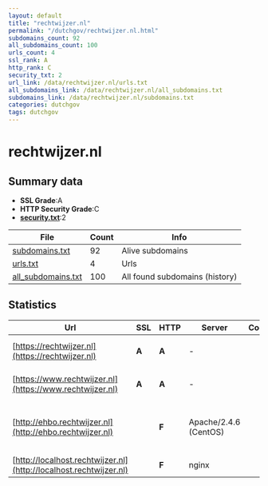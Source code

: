 ```yaml
---
layout: default
title: "rechtwijzer.nl"
permalink: "/dutchgov/rechtwijzer.nl.html"
subdomains_count: 92
all_subdomains_count: 100
urls_count: 4
ssl_rank: A
http_rank: C
security_txt: 2
url_link: /data/rechtwijzer.nl/urls.txt
all_subdomains_link: /data/rechtwijzer.nl/all_subdomains.txt
subdomains_link: /data/rechtwijzer.nl/subdomains.txt
categories: dutchgov
tags: dutchgov
---
```



# rechtwijzer.nl
## Summary data


 - **SSL Grade**:A
 - **HTTP Security Grade**:C
 - **[security.txt](https://www.digitaleoverheid.nl/nieuws/standaard-security-txt-nu-verplicht-voor-overheid/)**:2


| File       | Count | Info |
|------------|-------|------|
|[subdomains.txt](/DutchGovScope/data/rechtwijzer.nl/subdomains.txt)|92|Alive subdomains|
|[urls.txt](/DutchGovScope/data/rechtwijzer.nl/urls.txt)|4|Urls|
|[all_subdomains.txt](/DutchGovScope/data/rechtwijzer.nl/all_subdomains.txt)|100|All found subdomains (history)|


## Statistics


| Url | SSL | HTTP | Server | Cookie | HSTS | CORS | CTO | CSP | XFO | XXP | RP |FP| Tech |Title |
|--------|-------|-------|------|------|------|------|------|------|------|------|------|------|------|------|
|[https://rechtwijzer.nl](https://rechtwijzer.nl)| **A**| **A**|-| |:white_check_mark: | | | :white_check_mark:| :white_check_mark: | :white_check_mark: | :white_check_mark: | |HSTS Microsoft ASP.NET:-|Home - Rechtwijz...|
|[https://www.rechtwijzer.nl](https://www.rechtwijzer.nl)| **A**| **A**|-| |:white_check_mark: | | | :white_check_mark:| :white_check_mark: | :white_check_mark: | :white_check_mark: | |HSTS Microsoft ASP.NET:-|Object moved|
|[http://ehbo.rechtwijzer.nl](http://ehbo.rechtwijzer.nl)| | **F**|Apache/2.4.6 (CentOS)| | | | | | | | :white_check_mark: | |Apache HTTP Server:2.4.6 CentOS PHP:7.2.10|Dit domein is ge...|
|[http://localhost.rechtwijzer.nl](http://localhost.rechtwijzer.nl)| | **F**|nginx| | | :warning:| | | | | :white_check_mark: | |Nginx|(404 Not Found)|

